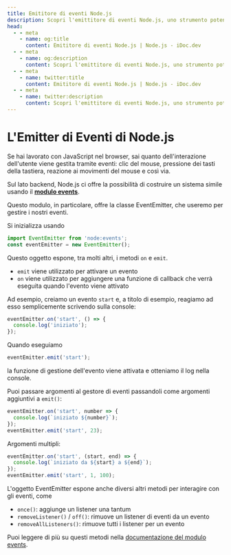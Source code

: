 ```yaml
---
title: Emititore di eventi Node.js
description: Scopri l'emittitore di eventi Node.js, uno strumento potente per gestire gli eventi nelle tue applicazioni server-side.
head:
  - - meta
    - name: og:title
      content: Emititore di eventi Node.js | Node.js - iDoc.dev
  - - meta
    - name: og:description
      content: Scopri l'emittitore di eventi Node.js, uno strumento potente per gestire gli eventi nelle tue applicazioni server-side.
  - - meta
    - name: twitter:title
      content: Emititore di eventi Node.js | Node.js - iDoc.dev
  - - meta
    - name: twitter:description
      content: Scopri l'emittitore di eventi Node.js, uno strumento potente per gestire gli eventi nelle tue applicazioni server-side.
---
```



# L'Emitter di Eventi di Node.js

Se hai lavorato con JavaScript nel browser, sai quanto dell'interazione dell'utente viene gestita tramite eventi: clic del mouse, pressione dei tasti della tastiera, reazione ai movimenti del mouse e così via.

Sul lato backend, Node.js ci offre la possibilità di costruire un sistema simile usando il **[modulo events](/it/nodejs/api/events)**.

Questo modulo, in particolare, offre la classe EventEmitter, che useremo per gestire i nostri eventi.

Si inizializza usando

```js
import EventEmitter from 'node:events';
const eventEmitter = new EventEmitter();
```

Questo oggetto espone, tra molti altri, i metodi `on` e `emit`.

- `emit` viene utilizzato per attivare un evento
- `on` viene utilizzato per aggiungere una funzione di callback che verrà eseguita quando l'evento viene attivato

Ad esempio, creiamo un evento `start` e, a titolo di esempio, reagiamo ad esso semplicemente scrivendo sulla console:

```js
eventEmitter.on('start', () => {
  console.log('iniziato');
});
```

Quando eseguiamo

```js
eventEmitter.emit('start');
```

la funzione di gestione dell'evento viene attivata e otteniamo il log nella console.

Puoi passare argomenti al gestore di eventi passandoli come argomenti aggiuntivi a `emit()`:

```js
eventEmitter.on('start', number => {
  console.log(`iniziato ${number}`);
});
eventEmitter.emit('start', 23);
```

Argomenti multipli:

```js
eventEmitter.on('start', (start, end) => {
  console.log(`iniziato da ${start} a ${end}`);
});
eventEmitter.emit('start', 1, 100);
```

L'oggetto EventEmitter espone anche diversi altri metodi per interagire con gli eventi, come

- `once()`: aggiunge un listener una tantum
- `removeListener()` / `off()`: rimuove un listener di eventi da un evento
- `removeAllListeners()`: rimuove tutti i listener per un evento

Puoi leggere di più su questi metodi nella [documentazione del modulo events](/it/nodejs/api/events).

